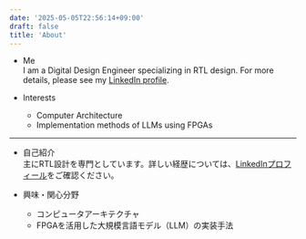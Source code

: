 ```yaml
---
date: '2025-05-05T22:56:14+09:00'
draft: false
title: 'About'
---
```


- Me  
  I am a Digital Design Engineer specializing in RTL design. For more details, please see my [LinkedIn profile][1].

- Interests  
  - Computer Architecture  
  - Implementation methods of LLMs using FPGAs

***

- 自己紹介  
  主にRTL設計を専門としています。詳しい経歴については、[LinkedInプロフィール][2]をご確認ください。

- 興味・関心分野  
  - コンピュータアーキテクチャ  
  - FPGAを活用した大規模言語モデル（LLM）の実装手法


[1]: https://www.linkedin.com/in/r-tatsu/?locale=en_US
[2]: https://www.linkedin.com/in/r-tatsu

